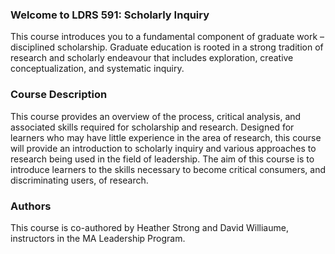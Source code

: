### Welcome to LDRS 591:  Scholarly Inquiry

This course introduces you to a fundamental component of graduate work – disciplined scholarship.  Graduate education is rooted in a strong tradition of research and scholarly endeavour that includes exploration, creative conceptualization, and systematic inquiry.

### Course Description

This course provides an overview of the process, critical analysis, and associated skills required for scholarship and research.  Designed for learners who may have little experience in the area of research, this course will provide an introduction to scholarly inquiry and various approaches to research being used in the field of leadership. The aim of this course is to introduce learners to the skills necessary to become critical consumers, and discriminating users, of research.

### Authors

This course is co-authored by Heather Strong and David Williaume, instructors in the MA Leadership Program.

